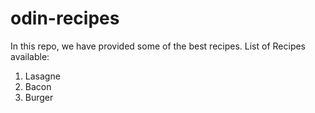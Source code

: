 # odin-recipes

In this repo, we have provided some of the best recipes.
List of Recipes available:

1. Lasagne
2. Bacon
3. Burger
